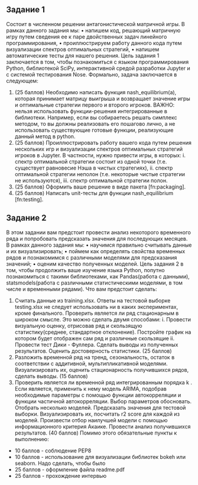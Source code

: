 ## Задание 1
Cостоит в численном решении антагонистической матричной игры. В
рамках данного задания мы:
• напишем код, решающий матричную игру путем сведения ее к паре
двойственных задач линейного программирования,
• проиллюстрируем работу данного кода путем визуализации спектров
оптимальных стратегий,
• напишем автоматические тесты для нашего решения.
Цель задания 1 заключается в том, чтобы познакомиться с языком
программирования Python, библиотекой SciPy, интерактивной средой
разработки Jupyter и с системой тестирования Nose.
Формально, задача заключается в следующем:
1. (25 баллов) Необходимо написать функция nash_equilibrium(a), которая
принимает матрицу выигрыша и возвращает значение игры и оптимальные
стратегии первого и второго игроков. ВАЖНО: нельзя использовать
функции-решения интегрированные в библиотеки. Например, если вы
собираетесь решать симплекс методом, то вы должны реализовать его
пошагово лично, а не использовать существующие готовые функции,
реализующие данный метод в python.
2. (25 баллов) Проиллюстрировать работу вашего кода путем решения
нескольких игр и визуализации спектров оптимальных стратегий игроков в
Jupyter. В частности, нужно привести игры, в которых:
i. спектр оптимальной стратегии состоит из одной точки (т.е. существует
равновесие Нэша в чистых стратегиях),
ii. спектр оптимальной стратегии неполон (т.е. некоторые чистые
стратегии не используются),
iii. спектр оптимальной стратегии полон.
3. (25 баллов) Оформить ваше решение в виде пакета [fn:packaging].
4. (25 баллов) Написать unit-тесты для функции nash_equilibrium [fn:testing].

## Задание 2
В этом задании вам предстоит провести анализ некоторого временного ряда и попробовать предсказать
значения для последующих месяцев. В рамках данного задания мы:
• научимся правильно считывать данные и их визуализировать;
• поймем как определять свойства временных рядов и познакомимся с различными моделями для предсказания значений;
• оценим качество полученных моделей.
Цель задания 2 в том, чтобы продолжить ваше изучение языка Python, попутно познакомиться с такими
библиотеками, как Pandas(работа с данными), statsmodels(работа с различными статистическими
моделями, в том числе и временными рядами).
Что вам предстоит сделать:
1. Считать данные из training.xlsx. Ответы на тестовой выборке testing.xlsx не следует использовать ни в
каких экспериментах, кроме финального. Проверить является ли ряд стационарным в широком смысле.
Это можно сделать двумя способами:
i. Провести визуальную оценку, отрисовав ряд и скользящую статистику(среднее, стандартное
отклонение). Постройте график на котором будет отображен сам ряд и различные скользящие
ii. Провести тест Дики - Фуллера.
Сделать выводы из полученных результатов. Оценить достоверность статистики. (25 баллов)
2. Разложить временной ряд на тренд, сезональность, остаток в соответствии с аддитивной,
мультипликативной моделями. Визуализировать их, оценить стационарность получившихся рядов,
сделать выводы. (15 баллов)
3. Проверить является ли временной ряд интегрированным порядка k . Если является, применить к нему
модель ARIMA, подобрав необходимые параметры с помощью функции автокорреляции и функции
частичной автокорреляции. Выбор параметров обосновать. Отобрать несколько моделей. Предсказать
значения для тестовой выборки. Визуализировать их, посчитать r2 score для каждой из моделей.
Произвести отбор наилучшей модели с помощью информационного критерия Акаике. Провести анализ
получившихся результатов. (40 баллов)
Помимо этого обязательные пункты к выполнению:
* 10 баллов - соблюдение PEP8
* 10 баллов - использование для визуализации библиотек bokeh или seaborn. Надо сделать, чтобы было
* 25 баллов - оформление файла readme.pdf
* 25 баллов - прохождение интервью
